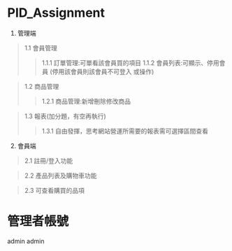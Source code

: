 # PID_Assignment

1. 管理端
>1.1 會員管理
>>1.1.1 訂單管理:可單看該會員買的項目
1.1.2 會員列表:可顯示、停用會員 (停用該會員則該會員不可登入 或操作)

>1.2 商品管理
>>1.2.1 商品管理:新增刪除修改商品

>1.3 報表(加分題，有空再執行)
>>1.3.1 自由發揮，思考網站營運所需要的報表需可選擇區間查看
2. 會員端
>2.1 註冊/登入功能

>2.2 產品列表及購物車功能 

>2.3 可查看購買的品項

# 管理者帳號
admin admin
